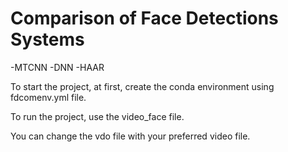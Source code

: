 # Comparison of Face Detections Systems

-MTCNN 
-DNN 
-HAAR

To start the project, at first, create the conda environment using fdcomenv.yml file. 

To run the project, use the video_face file. 

You can change the vdo file with your preferred video file.
 

